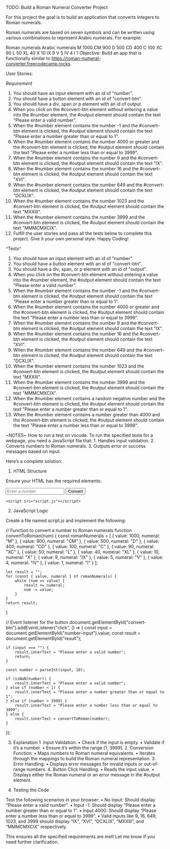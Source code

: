 TODO: Build a Roman Numeral Converter Project

For this project the goal is to build an application that converts integers to
Roman numerals.

Roman numerals are based on seven symbols and can be written using various
combinations to represent Arabic numerals. For example:

Roman numerals	Arabic numerals M	1000 CM	900 D	500 CD	400 C	100 XC	90 L
50 XL	40 X	10 IX	9 V	5 IV	4 I	1 Objective: Build an app that is
functionally similar to https://roman-numeral-converter.freecodecamp.rocks.

User Stories:

*Requirement* 
1. You should have an input element with an id of "number".
2. You should have a button element with an id of "convert-btn".
3. You should have a div, span or p element with an id of output.
4. When you click on the #convert-btn element without entering a value into the
   #number element, the #output element should contain the text "Please enter a
   valid number".
5. When the #number element contains the number -1 and the #convert-btn element
   is clicked, the #output element should contain the text "Please enter a
   number greater than or equal to 1".
6. When the #number element contains the number 4000 or greater and the
   #convert-btn element is clicked, the #output element should contain the text
   "Please enter a number less than or equal to 3999".
7. When the #number element contains the number 9 and the #convert-btn element
   is clicked, the #output element should contain the text "IX".
8. When the #number element contains the number 16 and the #convert-btn element
   is clicked, the #output element should contain the text "XVI".
9. When the #number element contains the number 649 and the #convert-btn element
   is clicked, the #output element should contain the text "DCXLIX".
10. When the #number element contains the number 1023 and the #convert-btn
    element is clicked, the #output element should contain the text "MXXIII".
11. When the #number element contains the number 3999 and the #convert-btn
    element is clicked, the #output element should contain the text "MMMCMXCIX".
12. Fulfill the user stories and pass all the tests below to complete this
    project. Give it your own personal style. Happy Coding!

^Tests^
1. You should have an input element with an id of "number".
2. You should have a button element with an id of "convert-btn".
3. You should have a div, span, or p element with an id of "output".
4. When you click on the #convert-btn element without entering a value into the
   #number element, the #output element should contain the text "Please enter a
   valid number".
5. When the #number element contains the number -1 and the #convert-btn element
   is clicked, the #output element should contain the text "Please enter a
   number greater than or equal to 1".
6. When the #number element contains the number 4000 or greater and the
   #convert-btn element is clicked, the #output element should contain the text
   "Please enter a number less than or equal to 3999".
7. When the #number element contains the number 9 and the #convert-btn element
   is clicked, the #output element should contain the text "IX".
8. When the #number element contains the number 16 and the #convert-btn element
   is clicked, the #output element should contain the text "XVI".
9. When the #number element contains the number 649 and the #convert-btn element
   is clicked, the #output element should contain the text "DCXLIX".
10. When the #number element contains the number 1023 and the #convert-btn
    element is clicked, the #output element should contain the text "MXXIII".
11. When the #number element contains the number 3999 and the #convert-btn
    element is clicked, the #output element should contain the text "MMMCMXCIX".
12. When the #number element contains a random negative number and the
    #convert-btn element is clicked, the #output element should contain the text
    "Please enter a number greater than or equal to 1".
13. When the #number element contains a number greater than 4000 and the
    #convert-btn element is clicked, the #output element should contain the text
    "Please enter a number less than or equal to 3999".

~NOTES~ How to run a test on vscode. To run the specified tests for a webpage,
you need a JavaScript file that: 1.	Handles input validation. 2.	Converts
	numbers to Roman numerals. 3.	Outputs error or success messages based on
	input.

Here’s a complete solution:

1. HTML Structure

Ensure your HTML has the required elements:

<!DOCTYPE html>
<html lang="en">
<head>
    <meta charset="UTF-8">
    <meta name="viewport" content="width=device-width, initial-scale=1.0">
    <title>Number to Roman Numeral Converter</title>
</head>
<body>
    <input type="number" id="number" placeholder="Enter a number">
    <button id="convert-btn">Convert</button>
    <div id="output"></div>

    <script src="script.js"></script>
</body>
</html>

2. JavaScript Logic

Create a file named script.js and implement the following:

// Function to convert a number to Roman numerals function convertToRoman(num) {
const romanNumerals = [ { value: 1000, numeral: "M" }, { value: 900, numeral:
    "CM" }, { value: 500, numeral: "D" }, { value: 400, numeral: "CD" }, {
        value: 100, numeral: "C" }, { value: 90, numeral: "XC" }, { value: 50,
        numeral: "L" }, { value: 40, numeral: "XL" }, { value: 10, numeral: "X"
        }, { value: 9, numeral: "IX" }, { value: 5, numeral: "V" }, { value: 4,
        numeral: "IV" }, { value: 1, numeral: "I" } ];

    let result = "";
    for (const { value, numeral } of romanNumerals) {
        while (num >= value) {
            result += numeral;
            num -= value;
        }
    }
    return result;
}

// Event listener for the button
document.getElementById("convert-btn").addEventListener("click", () => { const
    input = document.getElementById("number-input").value; const result =
    document.getElementById("result");

    if (input === "") {
        result.innerText = "Please enter a valid number";
        return;
    }

    const number = parseInt(input, 10);

    if (isNaN(number)) {
        result.innerText = "Please enter a valid number";
    } else if (number < 1) {
        result.innerText = "Please enter a number greater than or equal to 1";
    } else if (number > 3999) {
        result.innerText = "Please enter a number less than or equal to 3999";
    } else {
        result.innerText = convertToRoman(number);
    }
});


3. Explanation 1.	Input Validation: •	Check if the input is empty. •	Validate
	if it’s a number. •	Ensure it’s within the range [1, 3999]. 2.	Conversion
	Function: •	Maps numbers to Roman numeral equivalents. •	Iterates through
	the mappings to build the Roman numeral representation. 3.	Error Handling:
	•	Displays error messages for invalid inputs or out-of-range numbers. 4.
	Button Click Handling: •	Reads the input value. •	Displays either the
	Roman numeral or an error message in the #output element.

4. Testing the Code

Test the following scenarios in your browser: •	No input: Should display “Please
	enter a valid number”. •	Input -1: Should display “Please enter a number
	greater than or equal to 1”. •	Input 4000: Should display “Please enter a
	number less than or equal to 3999”. •	Valid inputs like 9, 16, 649, 1023,
	and 3999 should display “IX”, “XVI”, “DCXLIX”, “MXXIII”, and “MMMCMXCIX”
	respectively.

This ensures all the specified requirements are met! Let me know if you need
further clarification.